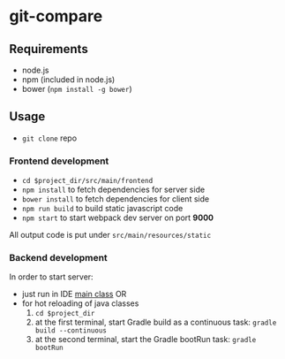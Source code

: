 # git-compare

## Requirements
* node.js
* npm (included in node.js)
* bower (`npm install -g bower`)

## Usage

* `git clone` repo

### Frontend development

* `cd $project_dir/src/main/frontend`
* `npm install` to fetch dependencies for server side
* `bower install` to fetch dependencies for client side
* `npm run build` to build static javascript code
* `npm start` to start webpack dev server on port **9000**
 
All output code is put under `src/main/resources/static`

### Backend development

In order to start server:
* just run in IDE [main class](https://github.com/tmkkopec/git-compare/blob/master/src/main/java/org/tai/GitCompareApplication.java) OR
* for hot reloading of java classes 
    1. `cd $project_dir` 
    2. at the first terminal, start Gradle build as a continuous task: `gradle build --continuous`
    3. at the second terminal, start the Gradle bootRun task: `gradle bootRun`
        
